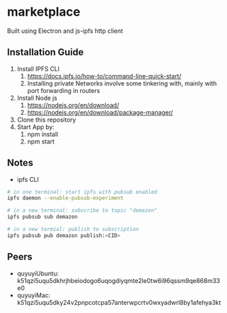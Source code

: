 # marketplace
Built using Electron and js-ipfs http client
## Installation Guide
1. Install IPFS CLI
    1. https://docs.ipfs.io/how-to/command-line-quick-start/
    1. Installing private Networks involve some tinkering with, mainly with port forwarding in routers
1. Install Node js
    1. https://nodejs.org/en/download/
    1. https://nodejs.org/en/download/package-manager/
1. Clone this repository
1. Start App by:
    1. npm install
    1. npm start

## Notes
- ipfs CLI
```bash
# in one terminal: start ipfs with pubsub enabled
ipfs daemon --enable-pubsub-experiment

# in a new terminal: subscribe to topic "demazon"
ipfs pubsub sub demazon

# in a new termial: publish to subscription
ipfs pubsub pub demazon publish:<CID>
```

## Peers
- quyuyiUbuntu: k51qzi5uqu5dkhrjhbeiodogo6uqogdiyqmte2le0tw6i96qssm9qe868m33e0
- quyuyiMac: k51qzi5uqu5dky24v2pnpcotcpa57anterwpcrtv0wxyadwrl8by1afehya3kt